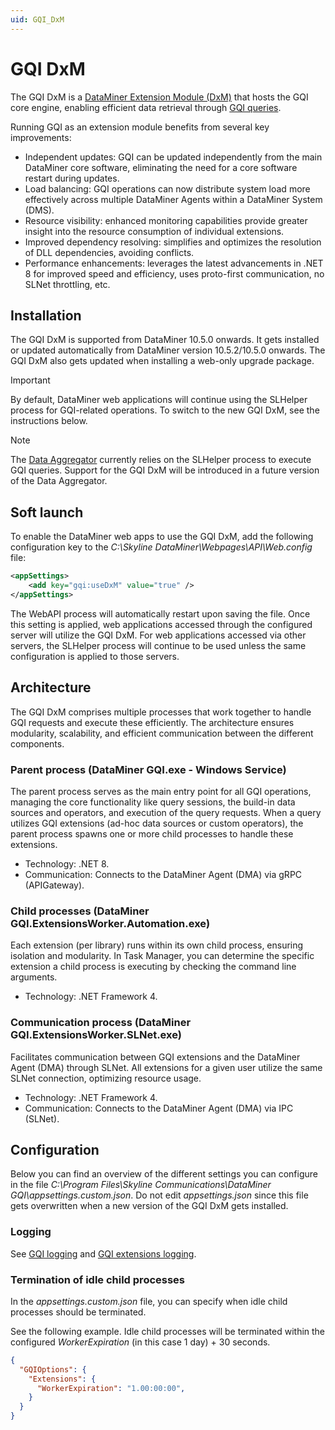```yaml
---
uid: GQI_DxM
---
```


# GQI DxM

The GQI DxM is a [DataMiner Extension Module (DxM)](xref:DataMinerExtensionModules) that hosts the GQI core engine, enabling efficient data retrieval through [GQI queries](xref:About_GQI).

Running GQI as an extension module benefits from several key improvements:

* Independent updates: GQI can be updated independently from the main DataMiner core software, eliminating the need for a core software restart during updates.
* Load balancing: GQI operations can now distribute system load more effectively across multiple DataMiner Agents within a DataMiner System (DMS).
* Resource visibility: enhanced monitoring capabilities provide greater insight into the resource consumption of individual extensions.
* Improved dependency resolving: simplifies and optimizes the resolution of DLL dependencies, avoiding conflicts.
* Performance enhancements: leverages the latest advancements in .NET 8 for improved speed and efficiency, uses proto-first communication, no SLNet throttling, etc.

## Installation

The GQI DxM is supported from DataMiner 10.5.0 onwards. It gets installed or updated automatically from DataMiner version 10.5.2/10.5.0 onwards. The GQI DxM also gets updated when installing a web-only upgrade package.<!-- RN 41811 -->

> [!IMPORTANT]
> By default, DataMiner web applications will continue using the SLHelper process for GQI-related operations. To switch to the new GQI DxM, see the instructions below.

> [!NOTE]
> The [Data Aggregator](xref:Data_Aggregator_DxM) currently relies on the SLHelper process to execute GQI queries. Support for the GQI DxM will be introduced in a future version of the Data Aggregator.

## Soft launch

To enable the DataMiner web apps to use the GQI DxM, add the following configuration key to the *C:\\Skyline DataMiner\\Webpages\\API\\Web.config* file:

```xml
<appSettings>
    <add key="gqi:useDxM" value="true" />
</appSettings>
```

The WebAPI process will automatically restart upon saving the file. Once this setting is applied, web applications accessed through the configured server will utilize the GQI DxM. For web applications accessed via other servers, the SLHelper process will continue to be used unless the same configuration is applied to those servers.

## Architecture

The GQI DxM comprises multiple processes that work together to handle GQI requests and execute these efficiently. The architecture ensures modularity, scalability, and efficient communication between the different components.

### Parent process (DataMiner GQI.exe - Windows Service)

The parent process serves as the main entry point for all GQI operations, managing the core functionality like query sessions, the build-in data sources and operators, and execution of the query requests. When a query utilizes GQI extensions (ad-hoc data sources or custom operators), the parent process spawns one or more child processes to handle these extensions.

* Technology: .NET 8.
* Communication: Connects to the DataMiner Agent (DMA) via gRPC (APIGateway).

### Child processes (DataMiner GQI.ExtensionsWorker.Automation.exe)

Each extension (per library) runs within its own child process, ensuring isolation and modularity. In Task Manager, you can determine the specific extension a child process is executing by checking the command line arguments.

* Technology: .NET Framework 4.

### Communication process (DataMiner GQI.ExtensionsWorker.SLNet.exe)

Facilitates communication between GQI extensions and the DataMiner Agent (DMA) through SLNet. All extensions for a given user utilize the same SLNet connection, optimizing resource usage.

* Technology: .NET Framework 4.
* Communication: Connects to the DataMiner Agent (DMA) via IPC (SLNet).

## Configuration

Below you can find an overview of the different settings you can configure in the file *C:\\Program Files\\Skyline Communications\\DataMiner GQI\\appsettings.custom.json*. Do not edit *appsettings.json* since this file gets overwritten when a new version of the GQI DxM gets installed.

### Logging

See [GQI logging](xref:GQI_Logging) and [GQI extensions logging](xref:GQI_Extensions_Logging).

### Termination of idle child processes

In the *appsettings.custom.json* file, you can specify when idle child processes should be terminated.

See the following example. Idle child processes will be terminated within the configured *WorkerExpiration* (in this case 1 day) + 30 seconds.

```json
{
  "GQIOptions": {
    "Extensions": {
      "WorkerExpiration": "1.00:00:00",
    }
  }
}
```
